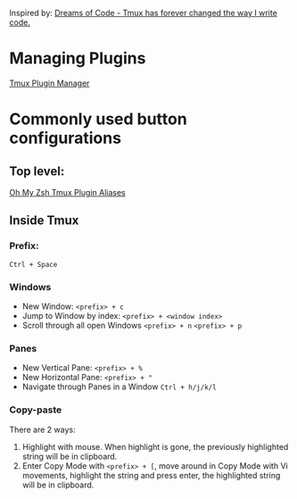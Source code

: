 Inspired by: [Dreams of Code - Tmux has forever changed the way I write code.](https://www.youtube.com/watch?v=DzNmUNvnB04)

# Managing Plugins
[Tmux Plugin Manager](https://github.com/tmux-plugins/tpm?tab=readme-ov-file#installing-plugins)

# Commonly used button configurations
## Top level:
[Oh My Zsh Tmux Plugin Aliases](https://github.com/ohmyzsh/ohmyzsh/tree/master/plugins/tmux#aliases)
## Inside Tmux
### Prefix:
`Ctrl + Space`

### Windows
- New Window:
  `<prefix> + c`
- Jump to Window by index:
  `<prefix> + <window index>`
- Scroll through all open Windows
  `<prefix> + n`
  `<prefix> + p`

### Panes
- New Vertical Pane:
  `<prefix> + %`
- New Horizontal Pane:
  `<prefix> + "`
- Navigate through Panes in a Window
  `Ctrl + h/j/k/l`

### Copy-paste
There are 2 ways:
1. Highlight with mouse. When highlight is gone, the previously highlighted string
   will be in clipboard.
2. Enter Copy Mode with `<prefix> + [`, move around in Copy Mode with Vi movements,
   highlight the string and press enter, the highlighted string will be in clipboard.
